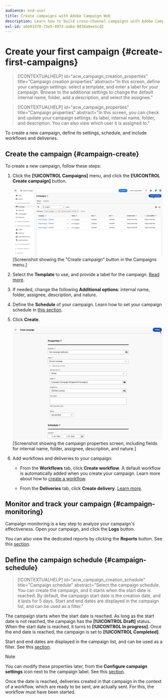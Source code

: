 ```yaml
---
audience: end-user
title: Create campaigns with Adobe Campaign Web
description: Learn how to build cross-channel campaigns with Adobe Campaign Web
exl-id: a6e01470-73e5-4973-aa6a-9836a6ee1cd2
---
```

# Create your first campaign {#create-first-campaigns}

>[!CONTEXTUALHELP]
>id="acw_campaign_creation_properties"
>title="Campaign creation properties"
>abstract="In this screen, define your campaign settings: select a template, and enter a label for your campaign. Browse to the additional settings to change the default internal name, folder, add a description, and select the assignee."

>[!CONTEXTUALHELP]
>id="acw_campaign_properties"
>title="Campaign properties"
>abstract="In this screen, you can check and update your campaign settings: its label, internal name, folder, and description. You can also view which user it is assigned to."

To create a new campaign, define its settings, schedule, and include workflows and deliveries.

## Create the campaign {#campaign-create}

To create a new campaign, follow these steps:

1. Click the **[!UICONTROL Campaigns]** menu, and click the **[!UICONTROL Create campaign]** button.

    ![Create a new campaign](assets/create-campaign-button.png) [Screenshot showing the "Create campaign" button in the Campaigns menu.]

1. Select the **Template** to use, and provide a label for the campaign. [Read more](manage-campaigns.md#manage-campaign-templates).
1. If needed, change the following **Additional options**: internal name, folder, assignee, description, and nature.
1. Define the **Schedule** of your campaign. Learn how to set your campaign schedule in [this section](#campaign-schedule).
1. Click **Create**.

    ![Create campaign properties](assets/create-a-campaign-properties.png) [Screenshot showing the campaign properties screen, including fields for internal name, folder, assignee, description, and nature.]

1. Add workflows and deliveries to your campaign:

    * From the **Workflows** tab, click **Create workflow**. A default workflow is automatically added when you create your campaign. Learn more about how to [create a workflow](../workflows/create-workflow.md).

    * From the **Deliveries** tab, click **Create delivery**. [Learn more](../msg/gs-messages.md).

## Monitor and track your campaign {#campaign-monitoring}

Campaign monitoring is a key step to analyze your campaign's effectiveness. Open your campaign, and click the **Logs** button.

You can also view the dedicated reports by clicking the **Reports** button. See this [section](../reporting/campaign-reports.md).

## Define the campaign schedule {#campaign-schedule}

>[!CONTEXTUALHELP]
>id="acw_campaign_creation_schedule"
>title="Campaign schedule"
>abstract="Select the campaign schedule. You can create the campaign, and it starts when the start date is reached. By default, the campaign start date is the creation date, and it lasts for 5 days. Start and end dates are displayed in the campaign list, and can be used as a filter."

The campaign starts when the start date is reached. As long as the start date is not reached, the campaign has the **[!UICONTROL Draft]** status. When the start date is reached, it turns to **[!UICONTROL In progress]**. Once the end date is reached, the campaign is set to **[!UICONTROL Completed]**.

Start and end dates are displayed in the campaign list, and can be used as a filter. See this [section](manage-campaigns.md#access-campaigns).

>[!NOTE]
>
>You can modify these properties later, from the **Configure campaign settings** icon next to the campaign label. See this [section](gs-campaigns.md#campaign-dashboard).

Once the date is reached, deliveries created in that campaign in the context of a workflow, which are ready to be sent, are actually sent. For this, the workflow must have been started.

<!--
    +++WORKF
++screen
## Create a cross-channel campaign {#cross-channel-campaign}

In a cross-channel campaign, a single marketing communication uses different channels. Data is passed between the channels. The customer receives communication through multiple channels based on, for example, their interaction with the previous communication.
-->
<!--
existing campaign: settings button -> properties like when creation
schedule in header

About plans, programs and campaigns
Adobe Campaign allows you to plan marketing campaigns in which you can create and manage different types of activities: emails, SMS messages, push notifications, workflows, landing pages. These campaigns and their contents can be gathered into programs.

The programs and campaigns allow you to regroup and view the different marketing activities that are linked to them.

A program may contain other programs as well as campaigns, workflows, and landing pages. It appears in the timeline and helps you organize your marketing activities: you can separate them by country, by brand, by unit, and similar criteria.

A campaign enables you to gather all the marketing activities of your choice under a single entity. A campaign may contain emails, SMS, push notifications, direct mails, workflows, and landing pages.

To better organize your marketing plans, Adobe recommends the following hierarchy: Program > Sub-programs > Campaigns > Workflows > Deliveries.

Reports on programs and campaigns allow you to analyze their impact. For example, you can build reports at the campaign level to aggregate data on all deliveries contained in that campaign.

Related topics:

* Timeline
* About dynamic reports
* Creating a campaign

In programs and sub-programs, you can add campaigns. Campaigns can contain marketing activities such as emails, SMS, push notifications, workflows, and landing pages.

From the Adobe Campaign home page, select the Programs & Campaigns card, and access a program or sub-program.

Click on the Create button, and select Campaign.

In the Creation mode screen, select a campaign type.

The campaign types available are based on templates defined in Resources > Templates > Campaign templates. For more on this, refer to the Managing templates section.

In the Properties screen, enter the name and ID of the campaign.

Select a start and end date for your campaign. These dates only apply to the campaign itself.

Click on Create to confirm the creation of the campaign.

The campaign is created and displayed. Use the Create button to add marketing activities to your campaign.

>[!NOTE]
>
>Depending on your license agreement, you may access only some of these activities.

You can also create a campaign from the marketing activity list. You can choose to link the marketing activity to a parent program or sub-program via the properties window of the campaign.

Programs and campaigns icons and statuses:

Each program and each campaign in the list has a visual symbol and an icon whose color indicates the execution status. This status depends on the validity period of the program or the campaign.

* Gray: the program/campaign has not yet started - Editing status.
* Blue: the program/campaign is in progress - In progress status.
* Green: the program/campaign has finished - Finished status.

By default, the current date is automatically shown as the validity start date, and the end date is calculated according to the start date (D+186 days). You can change these dates in the program or campaign properties.

Business.Adobe.com resources
-->